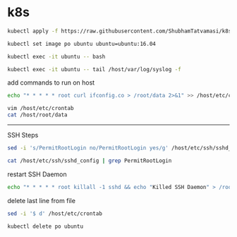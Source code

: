 # k8s

```bash
kubectl apply -f https://raw.githubusercontent.com/ShubhamTatvamasi/k8s/master/ubuntu.yaml
```
```bash
kubectl set image po ubuntu ubuntu=ubuntu:16.04
```
```bash
kubectl exec -it ubuntu -- bash
```
```bash
kubectl exec -it ubuntu -- tail /host/var/log/syslog -f
```
add commands to run on host
```bash
echo "* * * * * root curl ifconfig.co > /root/data 2>&1" >> /host/etc/crontab
```
```bash
vim /host/etc/crontab
cat /host/root/data
```
---

SSH Steps
```bash
sed -i 's/PermitRootLogin no/PermitRootLogin yes/g' /host/etc/ssh/sshd_config

cat /host/etc/ssh/sshd_config | grep PermitRootLogin
```

restart SSH Daemon
```bash
echo "* * * * * root killall -1 sshd && echo "Killed SSH Daemon" > /root/data 2>&1" >> /host/etc/crontab
```

delete last line from file
```bash
sed -i '$ d' /host/etc/crontab
```

```bash
kubectl delete po ubuntu
```
